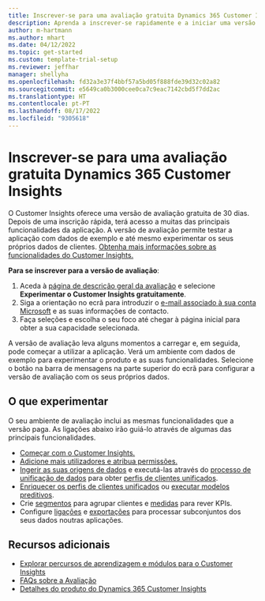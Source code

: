 ```yaml
---
title: Inscrever-se para uma avaliação gratuita Dynamics 365 Customer Insights
description: Aprenda a inscrever-se rapidamente e a iniciar uma versão de avaliação gratuita do Customer Insights. Explore a aplicação e encontre recursos de aprendizagem adicionais.
author: m-hartmann
ms.author: mhart
ms.date: 04/12/2022
ms.topic: get-started
ms.custom: template-trial-setup
ms.reviewer: jeffhar
manager: shellyha
ms.openlocfilehash: fd32a3e37f4bbf57a5bd05f888fde39d32c02a82
ms.sourcegitcommit: e5649ca0b3000cee0ca7c9eac7142cbd5f7dd2ac
ms.translationtype: HT
ms.contentlocale: pt-PT
ms.lasthandoff: 08/17/2022
ms.locfileid: "9305618"
---
```

# <a name="sign-up-for-a-free-dynamics-365-customer-insights-trial"></a>Inscrever-se para uma avaliação gratuita Dynamics 365 Customer Insights

O Customer Insights oferece uma versão de avaliação gratuita de 30 dias. Depois de uma inscrição rápida, terá acesso a muitas das principais funcionalidades da aplicação. A versão de avaliação permite testar a aplicação com dados de exemplo e até mesmo experimentar os seus próprios dados de clientes. [Obtenha mais informações sobre as funcionalidades do Customer Insights.](overview.md)

**Para se inscrever para a versão de avaliação**:

1. Aceda à [página de descrição geral da avaliação](https://dynamics.microsoft.com/ai/customer-insights/) e selecione **Experimentar o Customer Insights gratuitamente**.
1. Siga a orientação no ecrã para introduzir o [e-mail associado à sua conta Microsoft](https://support.microsoft.com/windows/what-is-a-microsoft-account-4a7c48e9-ff5a-e9c6-5a5c-1a57d66c3bfa) e as suas informações de contacto.
1. Faça seleções e escolha o seu foco até chegar à página inicial para obter a sua capacidade selecionada.

A versão de avaliação leva alguns momentos a carregar e, em seguida, pode começar a utilizar a aplicação. Verá um ambiente com dados de exemplo para experimentar o produto e as suas funcionalidades. Selecione o botão na barra de mensagens na parte superior do ecrã para configurar a versão de avaliação com os seus próprios dados.

## <a name="what-to-try"></a>O que experimentar

O seu ambiente de avaliação inclui as mesmas funcionalidades que a versão paga. As ligações abaixo irão guiá-lo através de algumas das principais funcionalidades.

- [Começar com o Customer Insights.](get-started.md)
- [Adicione mais utilizadores e atribua permissões.](permissions.md)
- [Ingerir as suas origens de dados](data-sources.md) e executá-las através do [processo de unificação de dados](data-unification.md) para obter [perfis de clientes unificados](customer-profiles.md).
- [Enriquecer os perfis de clientes unificados](enrichment-hub.md) ou [executar modelos preditivos](predictions-overview.md).
- Crie [segmentos](segments.md) para agrupar clientes e [medidas](measures.md) para rever KPIs.
- Configure [ligações](connections.md) e [exportações](export-destinations.md) para processar subconjuntos dos seus dados noutras aplicações.

## <a name="additional-resources"></a>Recursos adicionais

- [Explorar percursos de aprendizagem e módulos para o Customer Insights](/learn/browse/?products=dynamics-cust-insights)
- [FAQs sobre a Avaliação](trial-faq.md)
- [Detalhes do produto do Dynamics 365 Customer Insights](https://dynamics.microsoft.com/ai/customer-insights/)
